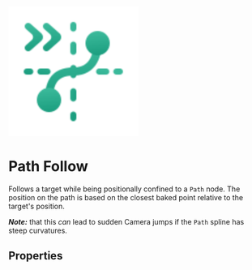 <img alt="Follow Group Icon" class="page-header-icon" src="../assets/icons/follow-path.svg" height="256" width="256" />

# Path Follow

Follows a target while being positionally confined to a `Path` node. The position on the path is based on the closest baked point relative to the target's position.

**_Note:_** that this _can_ lead to sudden Camera jumps if the `Path` spline has steep curvatures.


## Properties
<!--@include: ./parts/follow-target.md-->

<Property2D3D propertyName="Follow Path" propertyType2D="Path2D" propertyDefault2D="null" propertyType3D="Path3D" propertyDefault3D="null">

<template v-slot:propertyDescription>

Determines the `Path` node the `PCam` should be bound to. The `Camera` will follow the position of the `Follow Target` while sticking to the closest point on this path.

</template>
<template v-slot:setMethod2D>

`void` set_follow_path(`Path2D` path_name)

</template>
<template v-slot:setMethod3D>

`void` set_follow_path(`Path3D` path_name)

</template>

<template v-slot:setExample2D>

::: details Example
```gdscript
pcam.set_follow_path(follow_path_2d)
```
:::

</template>
<template v-slot:setExample3D>

::: details Example
```gdscript
pcam.set_follow_path(follow_path_3d)
```
:::

</template>

<template v-slot:getMethod2D>

`Vector2` get_follow_target_offset()

</template>
<template v-slot:getMethod3D>

`Vector3` get_follow_target_offset()

</template>

<template v-slot:getExample2D>

::: details Example
```gdscript
pcam.get_follow_path()
```
:::

</template>
<template v-slot:getExample3D>

::: details Example
```gdscript
pcam.get_follow_path()
```
:::

</template>

</Property2D3D>

<!--@include: ./parts/damping.md-->

<!--@include: ./parts/damping-value.md-->
